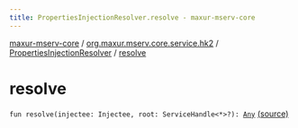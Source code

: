 ```yaml
---
title: PropertiesInjectionResolver.resolve - maxur-mserv-core
---
```


[maxur-mserv-core](../../index.html) / [org.maxur.mserv.core.service.hk2](../index.html) / [PropertiesInjectionResolver](index.html) / [resolve](.)

# resolve

`fun resolve(injectee: Injectee, root: ServiceHandle<*>?): `[`Any`](https://kotlinlang.org/api/latest/jvm/stdlib/kotlin/-any/index.html) [(source)](https://github.com/myunusov/maxur-mserv/tree/master/maxur-mserv-core/src/main/kotlin/org/maxur/mserv/core/service/hk2/PropertiesInjectionResolver.kt#L29)
